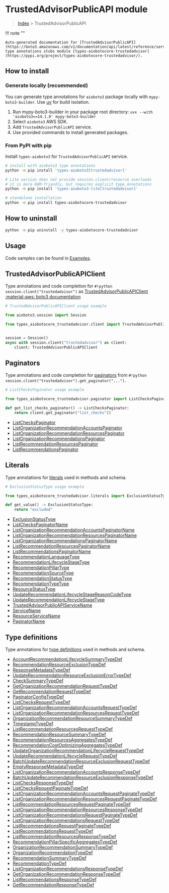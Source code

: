 # TrustedAdvisorPublicAPI module

> [Index](../README.md) > TrustedAdvisorPublicAPI


!!! note ""

    Auto-generated documentation for [TrustedAdvisorPublicAPI](https://boto3.amazonaws.com/v1/documentation/api/latest/reference/services/trustedadvisor.html#trustedadvisorpublicapi)
    type annotations stubs module [types-aiobotocore-trustedadvisor](https://pypi.org/project/types-aiobotocore-trustedadvisor/).

## How to install

### Generate locally (recommended)

You can generate type annotations for `aioboto3` package locally with `mypy-boto3-builder`.
Use [uv](https://docs.astral.sh/uv/getting-started/installation/) for build isolation.

1. Run mypy-boto3-builder in your package root directory: `uvx --with 'aioboto3==14.1.0' mypy-boto3-builder`
1. Select `aioboto3` AWS SDK.
1. Add `TrustedAdvisorPublicAPI` service.
1. Use provided commands to install generated packages.



### From PyPI with pip

Install `types-aioboto3` for `TrustedAdvisorPublicAPI` service.

```bash
# install with aioboto3 type annotations
python -m pip install 'types-aioboto3[trustedadvisor]'

# Lite version does not provide session.client/resource overloads
# it is more RAM-friendly, but requires explicit type annotations
python -m pip install 'types-aioboto3-lite[trustedadvisor]'

# standalone installation
python -m pip install types-aiobotocore-trustedadvisor
```



## How to uninstall

```bash
python -m pip uninstall -y types-aiobotocore-trustedadvisor
```

## Usage

Code samples can be found in [Examples](./usage.md).

## TrustedAdvisorPublicAPIClient

Type annotations and code completion for  `#!python session.client("trustedadvisor")` as [TrustedAdvisorPublicAPIClient](./client.md)
[:material-aws: boto3 documentation](https://boto3.amazonaws.com/v1/documentation/api/latest/reference/services/trustedadvisor.html#TrustedAdvisorPublicAPI.Client)

```python
# TrustedAdvisorPublicAPIClient usage example

from aioboto3.session import Session

from types_aiobotocore_trustedadvisor.client import TrustedAdvisorPublicAPIClient


session = Session()
async with session.client("trustedadvisor") as client:
    client: TrustedAdvisorPublicAPIClient
```


## Paginators

Type annotations and code completion for
[paginators](./paginators.md)
from `#!python session.client("trustedadvisor").get_paginator("...")`.

```python
# ListChecksPaginator usage example

from types_aiobotocore_trustedadvisor.paginator import ListChecksPaginator

def get_list_checks_paginator() -> ListChecksPaginator:
    return client.get_paginator("list_checks"))
```

- [ListChecksPaginator](./paginators.md#listcheckspaginator)
- [ListOrganizationRecommendationAccountsPaginator](./paginators.md#listorganizationrecommendationaccountspaginator)
- [ListOrganizationRecommendationResourcesPaginator](./paginators.md#listorganizationrecommendationresourcespaginator)
- [ListOrganizationRecommendationsPaginator](./paginators.md#listorganizationrecommendationspaginator)
- [ListRecommendationResourcesPaginator](./paginators.md#listrecommendationresourcespaginator)
- [ListRecommendationsPaginator](./paginators.md#listrecommendationspaginator)








## Literals

Type annotations for [literals](./literals.md) used in methods and schema.

```python
# ExclusionStatusType usage example

from types_aiobotocore_trustedadvisor.literals import ExclusionStatusType

def get_value() -> ExclusionStatusType:
    return "excluded"
```

- [ExclusionStatusType](./literals.md#exclusionstatustype)
- [ListChecksPaginatorName](./literals.md#listcheckspaginatorname)
- [ListOrganizationRecommendationAccountsPaginatorName](./literals.md#listorganizationrecommendationaccountspaginatorname)
- [ListOrganizationRecommendationResourcesPaginatorName](./literals.md#listorganizationrecommendationresourcespaginatorname)
- [ListOrganizationRecommendationsPaginatorName](./literals.md#listorganizationrecommendationspaginatorname)
- [ListRecommendationResourcesPaginatorName](./literals.md#listrecommendationresourcespaginatorname)
- [ListRecommendationsPaginatorName](./literals.md#listrecommendationspaginatorname)
- [RecommendationLanguageType](./literals.md#recommendationlanguagetype)
- [RecommendationLifecycleStageType](./literals.md#recommendationlifecyclestagetype)
- [RecommendationPillarType](./literals.md#recommendationpillartype)
- [RecommendationSourceType](./literals.md#recommendationsourcetype)
- [RecommendationStatusType](./literals.md#recommendationstatustype)
- [RecommendationTypeType](./literals.md#recommendationtypetype)
- [ResourceStatusType](./literals.md#resourcestatustype)
- [UpdateRecommendationLifecycleStageReasonCodeType](./literals.md#updaterecommendationlifecyclestagereasoncodetype)
- [UpdateRecommendationLifecycleStageType](./literals.md#updaterecommendationlifecyclestagetype)
- [TrustedAdvisorPublicAPIServiceName](./literals.md#trustedadvisorpublicapiservicename)
- [ServiceName](./literals.md#servicename)
- [ResourceServiceName](./literals.md#resourceservicename)
- [PaginatorName](./literals.md#paginatorname)




## Type definitions

Type annotations for [type definitions](./type_defs.md) used in methods and schema.

- [AccountRecommendationLifecycleSummaryTypeDef](./type_defs.md#accountrecommendationlifecyclesummarytypedef)
- [RecommendationResourceExclusionTypeDef](./type_defs.md#recommendationresourceexclusiontypedef)
- [ResponseMetadataTypeDef](./type_defs.md#responsemetadatatypedef)
- [UpdateRecommendationResourceExclusionErrorTypeDef](./type_defs.md#updaterecommendationresourceexclusionerrortypedef)
- [CheckSummaryTypeDef](./type_defs.md#checksummarytypedef)
- [GetOrganizationRecommendationRequestTypeDef](./type_defs.md#getorganizationrecommendationrequesttypedef)
- [GetRecommendationRequestTypeDef](./type_defs.md#getrecommendationrequesttypedef)
- [PaginatorConfigTypeDef](./type_defs.md#paginatorconfigtypedef)
- [ListChecksRequestTypeDef](./type_defs.md#listchecksrequesttypedef)
- [ListOrganizationRecommendationAccountsRequestTypeDef](./type_defs.md#listorganizationrecommendationaccountsrequesttypedef)
- [ListOrganizationRecommendationResourcesRequestTypeDef](./type_defs.md#listorganizationrecommendationresourcesrequesttypedef)
- [OrganizationRecommendationResourceSummaryTypeDef](./type_defs.md#organizationrecommendationresourcesummarytypedef)
- [TimestampTypeDef](./type_defs.md#timestamptypedef)
- [ListRecommendationResourcesRequestTypeDef](./type_defs.md#listrecommendationresourcesrequesttypedef)
- [RecommendationResourceSummaryTypeDef](./type_defs.md#recommendationresourcesummarytypedef)
- [RecommendationResourcesAggregatesTypeDef](./type_defs.md#recommendationresourcesaggregatestypedef)
- [RecommendationCostOptimizingAggregatesTypeDef](./type_defs.md#recommendationcostoptimizingaggregatestypedef)
- [UpdateOrganizationRecommendationLifecycleRequestTypeDef](./type_defs.md#updateorganizationrecommendationlifecyclerequesttypedef)
- [UpdateRecommendationLifecycleRequestTypeDef](./type_defs.md#updaterecommendationlifecyclerequesttypedef)
- [BatchUpdateRecommendationResourceExclusionRequestTypeDef](./type_defs.md#batchupdaterecommendationresourceexclusionrequesttypedef)
- [EmptyResponseMetadataTypeDef](./type_defs.md#emptyresponsemetadatatypedef)
- [ListOrganizationRecommendationAccountsResponseTypeDef](./type_defs.md#listorganizationrecommendationaccountsresponsetypedef)
- [BatchUpdateRecommendationResourceExclusionResponseTypeDef](./type_defs.md#batchupdaterecommendationresourceexclusionresponsetypedef)
- [ListChecksResponseTypeDef](./type_defs.md#listchecksresponsetypedef)
- [ListChecksRequestPaginateTypeDef](./type_defs.md#listchecksrequestpaginatetypedef)
- [ListOrganizationRecommendationAccountsRequestPaginateTypeDef](./type_defs.md#listorganizationrecommendationaccountsrequestpaginatetypedef)
- [ListOrganizationRecommendationResourcesRequestPaginateTypeDef](./type_defs.md#listorganizationrecommendationresourcesrequestpaginatetypedef)
- [ListRecommendationResourcesRequestPaginateTypeDef](./type_defs.md#listrecommendationresourcesrequestpaginatetypedef)
- [ListOrganizationRecommendationResourcesResponseTypeDef](./type_defs.md#listorganizationrecommendationresourcesresponsetypedef)
- [ListOrganizationRecommendationsRequestPaginateTypeDef](./type_defs.md#listorganizationrecommendationsrequestpaginatetypedef)
- [ListOrganizationRecommendationsRequestTypeDef](./type_defs.md#listorganizationrecommendationsrequesttypedef)
- [ListRecommendationsRequestPaginateTypeDef](./type_defs.md#listrecommendationsrequestpaginatetypedef)
- [ListRecommendationsRequestTypeDef](./type_defs.md#listrecommendationsrequesttypedef)
- [ListRecommendationResourcesResponseTypeDef](./type_defs.md#listrecommendationresourcesresponsetypedef)
- [RecommendationPillarSpecificAggregatesTypeDef](./type_defs.md#recommendationpillarspecificaggregatestypedef)
- [OrganizationRecommendationSummaryTypeDef](./type_defs.md#organizationrecommendationsummarytypedef)
- [OrganizationRecommendationTypeDef](./type_defs.md#organizationrecommendationtypedef)
- [RecommendationSummaryTypeDef](./type_defs.md#recommendationsummarytypedef)
- [RecommendationTypeDef](./type_defs.md#recommendationtypedef)
- [ListOrganizationRecommendationsResponseTypeDef](./type_defs.md#listorganizationrecommendationsresponsetypedef)
- [GetOrganizationRecommendationResponseTypeDef](./type_defs.md#getorganizationrecommendationresponsetypedef)
- [ListRecommendationsResponseTypeDef](./type_defs.md#listrecommendationsresponsetypedef)
- [GetRecommendationResponseTypeDef](./type_defs.md#getrecommendationresponsetypedef)

